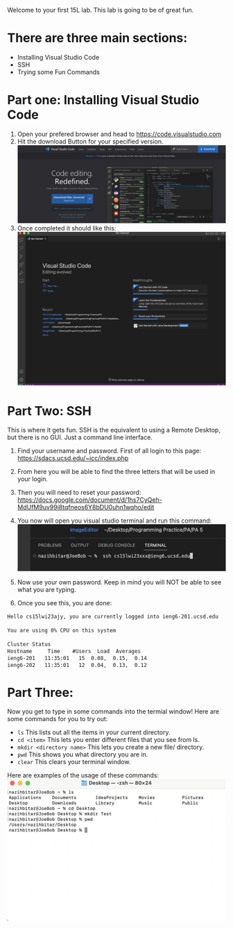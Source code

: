 Welcome to your first 15L lab. This lab is going to be of great fun.

# There are three main sections:
- Installing Visual Studio Code
- SSH
- Trying some Fun Commands

# Part one: Installing Visual Studio Code
 1) Open your prefered browser and head to https://code.visualstudio.com
 2) Hit the download Button for your specified version.
 ![Image](1photo/vsdownload.png)
 4) Once completed it should like this:
 ![Image](1photo/Screenshot%202023-01-11%20at%2012.03.51%20PM.png)

# Part Two: SSH
This is where it gets fun. SSH is the equivalent to using a Remote Desktop, but there is no GUI. Just a command line interface.

1) Find your username and password. First of all login to this page: https://sdacs.ucsd.edu/~icc/index.php

2) From here you will be able to find the three letters that will be used in your login.

3) Then you will need to reset your password: https://docs.google.com/document/d/1hs7CyQeh-MdUfM9uv99i8tqfneos6Y8bDU0uhn1wqho/edit

4) You now will open you visual studio terminal and run this command:
![Image](1photo/termianl.png)

5) Now use your own password. Keep in mind you will NOT be able to see what you are typing.

6) Once you see this, you are done:
```
Hello cs15lwi23ajy, you are currently logged into ieng6-201.ucsd.edu

You are using 0% CPU on this system

Cluster Status 
Hostname     Time    #Users  Load  Averages  
ieng6-201   11:35:01   15  0.08,  0.15,  0.14
ieng6-202   11:35:01   12  0.04,  0.13,  0.12
```

# Part Three: 
Now you get to type in some commands into the termial window!
Here are some commands for you to try out:
* `ls` This lists out all the items in your current directory.
* `cd <item>` This lets you enter different files that you see from ls.
* `mkdir <directory name>` This lets you create a new file/ directory.
* `pwd` This shows you what directory you are in.
*  `clear` This clears your terminal window.

Here are examples of the usage of these commands:
![Image](1photo/Command.png)
